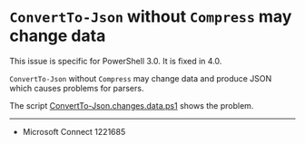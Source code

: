 # `ConvertTo-Json` without `Compress` may change data

This issue is specific for PowerShell 3.0. It is fixed in 4.0.

`ConvertTo-Json` without `Compress` may change data and produce JSON which
causes problems for parsers.

The script [ConvertTo-Json.changes.data.ps1](ConvertTo-Json.changes.data.ps1) shows the problem.

---

- Microsoft Connect 1221685
